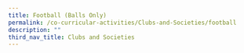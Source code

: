 ```yaml
---
title: Football (Balls Only)
permalink: /co-curricular-activities/Clubs-and-Societies/football
description: ""
third_nav_title: Clubs and Societies
---
```

